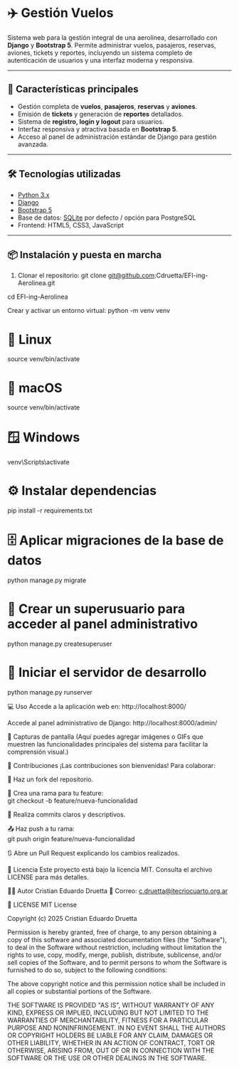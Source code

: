 # ✈️ Gestión Vuelos

Sistema web para la gestión integral de una aerolínea, desarrollado con **Django** y **Bootstrap 5**. Permite administrar vuelos, pasajeros, reservas, aviones, tickets y reportes, incluyendo un sistema completo de autenticación de usuarios y una interfaz moderna y responsiva.

---

## 🚀 Características principales

- Gestión completa de **vuelos**, **pasajeros**, **reservas** y **aviones**.  
- Emisión de **tickets** y generación de **reportes** detallados.  
- Sistema de **registro, login y logout** para usuarios.  
- Interfaz responsiva y atractiva basada en **Bootstrap 5**.  
- Acceso al panel de administración estándar de Django para gestión avanzada.  

---

## 🛠️ Tecnologías utilizadas

- [Python 3.x](https://www.python.org/)  
- [Django](https://www.djangoproject.com/)  
- [Bootstrap 5](https://getbootstrap.com/)  
- Base de datos: [SQLite](https://www.sqlite.org/) por defecto / opción para PostgreSQL  
- Frontend: HTML5, CSS3, JavaScript  

---

## 📦 Instalación y puesta en marcha

1. Clonar el repositorio:
   git clone git@github.com:Cdruetta/EFI-ing-Aerolinea.git


cd EFI-ing-Aerolinea


Crear y activar un entorno virtual:
python -m venv venv

# 🐧 Linux  
source venv/bin/activate

# 🍎 macOS
source venv/bin/activate

# 🪟 Windows
venv\Scripts\activate







# ⚙️ Instalar dependencias
pip install -r requirements.txt


# 🗄️ Aplicar migraciones de la base de datos
python manage.py migrate


# 👤 Crear un superusuario para acceder al panel administrativo
python manage.py createsuperuser


# 🚀 Iniciar el servidor de desarrollo
python manage.py runserver







💻 Uso
Accede a la aplicación web en:
http://localhost:8000/


Accede al panel administrativo de Django:
http://localhost:8000/admin/







📸 Capturas de pantalla
(Aquí puedes agregar imágenes o GIFs que muestren las funcionalidades principales del sistema para facilitar la comprensión visual.)




🤝 Contribuciones
¡Las contribuciones son bienvenidas! Para colaborar:




🍴 Haz un fork del repositorio.




🌿 Crea una rama para tu feature:  
git checkout -b feature/nueva-funcionalidad




📝 Realiza commits claros y descriptivos.




📤 Haz push a tu rama:  
git push origin feature/nueva-funcionalidad




🔃 Abre un Pull Request explicando los cambios realizados.




📝 Licencia
Este proyecto está bajo la licencia MIT. Consulta el archivo LICENSE para más detalles.






🙍‍♂️ Autor
Cristian Eduardo Druetta
📧 Correo: c.druetta@itecriocuarto.org.ar








📄 LICENSE
MIT License

Copyright (c) 2025 Cristian Eduardo Druetta

Permission is hereby granted, free of charge, to any person obtaining a copy
of this software and associated documentation files (the "Software"), to deal
in the Software without restriction, including without limitation the rights
to use, copy, modify, merge, publish, distribute, sublicense, and/or sell
copies of the Software, and to permit persons to whom the Software is
furnished to do so, subject to the following conditions:

The above copyright notice and this permission notice shall be included in all
copies or substantial portions of the Software.

THE SOFTWARE IS PROVIDED "AS IS", WITHOUT WARRANTY OF ANY KIND, EXPRESS OR
IMPLIED, INCLUDING BUT NOT LIMITED TO THE WARRANTIES OF MERCHANTABILITY,
FITNESS FOR A PARTICULAR PURPOSE AND NONINFRINGEMENT. IN NO EVENT SHALL THE
AUTHORS OR COPYRIGHT HOLDERS BE LIABLE FOR ANY CLAIM, DAMAGES OR OTHER
LIABILITY, WHETHER IN AN ACTION OF CONTRACT, TORT OR OTHERWISE, ARISING FROM,
OUT OF OR IN CONNECTION WITH THE SOFTWARE OR THE USE OR OTHER DEALINGS IN THE
SOFTWARE.